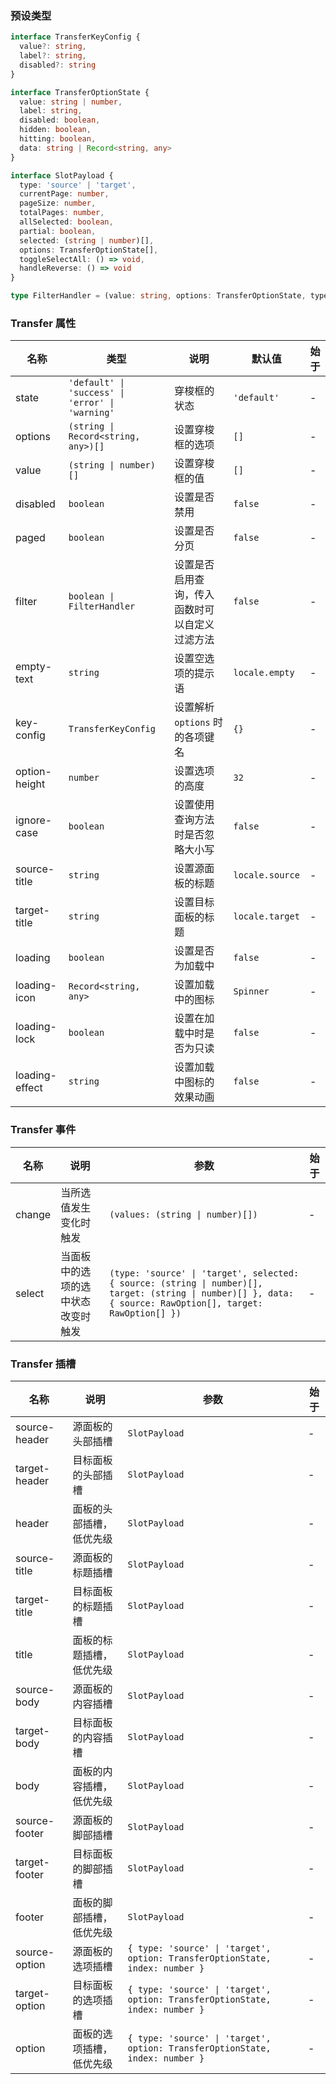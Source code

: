### 预设类型

```ts
interface TransferKeyConfig {
  value?: string,
  label?: string,
  disabled?: string
}

interface TransferOptionState {
  value: string | number,
  label: string,
  disabled: boolean,
  hidden: boolean,
  hitting: boolean,
  data: string | Record<string, any>
}

interface SlotPayload {
  type: 'source' | 'target',
  currentPage: number,
  pageSize: number,
  totalPages: number,
  allSelected: boolean,
  partial: boolean,
  selected: (string | number)[],
  options: TransferOptionState[],
  toggleSelectAll: () => void,
  handleReverse: () => void
}

type FilterHandler = (value: string, options: TransferOptionState, type: 'source' | 'target') => boolean
```

### Transfer 属性

| 名称           | 类型                                             | 说明                                           | 默认值          | 始于 |
| -------------- | ------------------------------------------------ | ---------------------------------------------- | --------------- | ---- |
| state          | `'default' \| 'success' \| 'error' \| 'warning'` | 穿梭框的状态                                   | `'default'`     | -    |
| options        | `(string \| Record<string, any>)[]`              | 设置穿梭框的选项                               | `[]`            | -    |
| value          | `(string \| number)[]`                           | 设置穿梭框的值                                 | `[]`            | -    |
| disabled       | `boolean`                                        | 设置是否禁用                                   | `false`         | -    |
| paged          | `boolean`                                        | 设置是否分页                                   | `false`         | -    |
| filter         | `boolean \| FilterHandler`                       | 设置是否启用查询，传入函数时可以自定义过滤方法 | `false`         | -    |
| empty-text     | `string`                                         | 设置空选项的提示语                             | `locale.empty`  | -    |
| key-config     | `TransferKeyConfig`                              | 设置解析 `options` 时的各项键名                | `{}`            | -    |
| option-height  | `number`                                         | 设置选项的高度                                 | `32`            | -    |
| ignore-case    | `boolean`                                        | 设置使用查询方法时是否忽略大小写               | `false`         | -    |
| source-title   | `string`                                         | 设置源面板的标题                               | `locale.source` | -    |
| target-title   | `string`                                         | 设置目标面板的标题                             | `locale.target` | -    |
| loading        | `boolean`                                        | 设置是否为加载中                               | `false`         | -    |
| loading-icon   | `Record<string, any>`                            | 设置加载中的图标                               | `Spinner`       | -    |
| loading-lock   | `boolean`                                        | 设置在加载中时是否为只读                       | `false`         | -    |
| loading-effect | `string`                                         | 设置加载中图标的效果动画                       | `false`         | -    |

### Transfer 事件

| 名称   | 说明                               | 参数                                                                                                                                                         | 始于 |
| ------ | ---------------------------------- | ------------------------------------------------------------------------------------------------------------------------------------------------------------ | ---- |
| change | 当所选值发生变化时触发             | `(values: (string \| number)[])`                                                                                                                             | -    |
| select | 当面板中的选项的选中状态改变时触发 | `(type: 'source' \| 'target', selected: { source: (string \| number)[], target: (string \| number)[] }, data: { source: RawOption[], target: RawOption[] })` | -    |

### Transfer 插槽

| 名称          | 说明                     | 参数                                                                         | 始于 |
| ------------- | ------------------------ | ---------------------------------------------------------------------------- | ---- |
| source-header | 源面板的头部插槽         | `SlotPayload`                                                                | -    |
| target-header | 目标面板的头部插槽       | `SlotPayload`                                                                | -    |
| header        | 面板的头部插槽，低优先级 | `SlotPayload`                                                                | -    |
| source-title  | 源面板的标题插槽         | `SlotPayload`                                                                | -    |
| target-title  | 目标面板的标题插槽       | `SlotPayload`                                                                | -    |
| title         | 面板的标题插槽，低优先级 | `SlotPayload`                                                                | -    |
| source-body   | 源面板的内容插槽         | `SlotPayload`                                                                | -    |
| target-body   | 目标面板的内容插槽       | `SlotPayload`                                                                | -    |
| body          | 面板的内容插槽，低优先级 | `SlotPayload`                                                                | -    |
| source-footer | 源面板的脚部插槽         | `SlotPayload`                                                                | -    |
| target-footer | 目标面板的脚部插槽       | `SlotPayload`                                                                | -    |
| footer        | 面板的脚部插槽，低优先级 | `SlotPayload`                                                                | -    |
| source-option | 源面板的选项插槽         | `{ type: 'source' \| 'target', option: TransferOptionState, index: number }` | -    |
| target-option | 目标面板的选项插槽       | `{ type: 'source' \| 'target', option: TransferOptionState, index: number }` | -    |
| option        | 面板的选项插槽，低优先级 | `{ type: 'source' \| 'target', option: TransferOptionState, index: number }` | -    |
